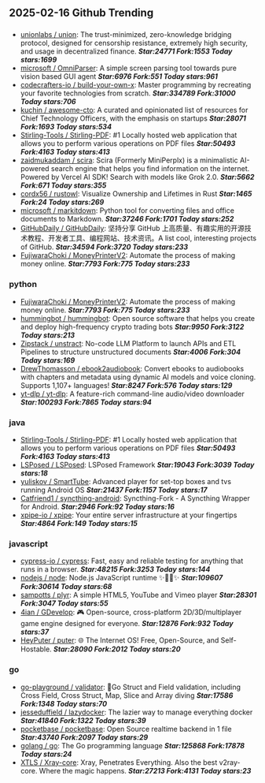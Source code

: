 ## 2025-02-16 Github Trending

### 
* [unionlabs / union](https://github.com/unionlabs/union): The trust-minimized, zero-knowledge bridging protocol, designed for censorship resistance, extremely high security, and usage in decentralized finance. ***Star:24771 Fork:1553 Today stars:1699***
* [microsoft / OmniParser](https://github.com/microsoft/OmniParser): A simple screen parsing tool towards pure vision based GUI agent ***Star:6976 Fork:551 Today stars:961***
* [codecrafters-io / build-your-own-x](https://github.com/codecrafters-io/build-your-own-x): Master programming by recreating your favorite technologies from scratch. ***Star:334789 Fork:31000 Today stars:706***
* [kuchin / awesome-cto](https://github.com/kuchin/awesome-cto): A curated and opinionated list of resources for Chief Technology Officers, with the emphasis on startups ***Star:28071 Fork:1693 Today stars:534***
* [Stirling-Tools / Stirling-PDF](https://github.com/Stirling-Tools/Stirling-PDF): #1 Locally hosted web application that allows you to perform various operations on PDF files ***Star:50493 Fork:4163 Today stars:413***
* [zaidmukaddam / scira](https://github.com/zaidmukaddam/scira): Scira (Formerly MiniPerplx) is a minimalistic AI-powered search engine that helps you find information on the internet. Powered by Vercel AI SDK! Search with models like Grok 2.0. ***Star:5662 Fork:671 Today stars:355***
* [cordx56 / rustowl](https://github.com/cordx56/rustowl): Visualize Ownership and Lifetimes in Rust ***Star:1465 Fork:24 Today stars:269***
* [microsoft / markitdown](https://github.com/microsoft/markitdown): Python tool for converting files and office documents to Markdown. ***Star:37246 Fork:1701 Today stars:252***
* [GitHubDaily / GitHubDaily](https://github.com/GitHubDaily/GitHubDaily): 坚持分享 GitHub 上高质量、有趣实用的开源技术教程、开发者工具、编程网站、技术资讯。A list cool, interesting projects of GitHub. ***Star:34594 Fork:3720 Today stars:233***
* [FujiwaraChoki / MoneyPrinterV2](https://github.com/FujiwaraChoki/MoneyPrinterV2): Automate the process of making money online. ***Star:7793 Fork:775 Today stars:233***

### python
* [FujiwaraChoki / MoneyPrinterV2](https://github.com/FujiwaraChoki/MoneyPrinterV2): Automate the process of making money online. ***Star:7793 Fork:775 Today stars:233***
* [hummingbot / hummingbot](https://github.com/hummingbot/hummingbot): Open source software that helps you create and deploy high-frequency crypto trading bots ***Star:9950 Fork:3122 Today stars:213***
* [Zipstack / unstract](https://github.com/Zipstack/unstract): No-code LLM Platform to launch APIs and ETL Pipelines to structure unstructured documents ***Star:4006 Fork:304 Today stars:169***
* [DrewThomasson / ebook2audiobook](https://github.com/DrewThomasson/ebook2audiobook): Convert ebooks to audiobooks with chapters and metadata using dynamic AI models and voice cloning. Supports 1,107+ languages! ***Star:8247 Fork:576 Today stars:129***
* [yt-dlp / yt-dlp](https://github.com/yt-dlp/yt-dlp): A feature-rich command-line audio/video downloader ***Star:100293 Fork:7865 Today stars:94***

### java
* [Stirling-Tools / Stirling-PDF](https://github.com/Stirling-Tools/Stirling-PDF): #1 Locally hosted web application that allows you to perform various operations on PDF files ***Star:50493 Fork:4163 Today stars:413***
* [LSPosed / LSPosed](https://github.com/LSPosed/LSPosed): LSPosed Framework ***Star:19043 Fork:3039 Today stars:18***
* [yuliskov / SmartTube](https://github.com/yuliskov/SmartTube): Advanced player for set-top boxes and tvs running Android OS ***Star:21437 Fork:1157 Today stars:17***
* [Catfriend1 / syncthing-android](https://github.com/Catfriend1/syncthing-android): Syncthing-Fork - A Syncthing Wrapper for Android. ***Star:2946 Fork:92 Today stars:16***
* [xpipe-io / xpipe](https://github.com/xpipe-io/xpipe): Your entire server infrastructure at your fingertips ***Star:4864 Fork:149 Today stars:15***

### javascript
* [cypress-io / cypress](https://github.com/cypress-io/cypress): Fast, easy and reliable testing for anything that runs in a browser. ***Star:48215 Fork:3253 Today stars:144***
* [nodejs / node](https://github.com/nodejs/node): Node.js JavaScript runtime ✨🐢🚀✨ ***Star:109607 Fork:30614 Today stars:68***
* [sampotts / plyr](https://github.com/sampotts/plyr): A simple HTML5, YouTube and Vimeo player ***Star:28301 Fork:3047 Today stars:55***
* [4ian / GDevelop](https://github.com/4ian/GDevelop): 🎮 Open-source, cross-platform 2D/3D/multiplayer game engine designed for everyone. ***Star:12876 Fork:932 Today stars:37***
* [HeyPuter / puter](https://github.com/HeyPuter/puter): 🌐 The Internet OS! Free, Open-Source, and Self-Hostable. ***Star:28090 Fork:2012 Today stars:20***

### go
* [go-playground / validator](https://github.com/go-playground/validator): 💯Go Struct and Field validation, including Cross Field, Cross Struct, Map, Slice and Array diving ***Star:17586 Fork:1348 Today stars:70***
* [jesseduffield / lazydocker](https://github.com/jesseduffield/lazydocker): The lazier way to manage everything docker ***Star:41840 Fork:1322 Today stars:39***
* [pocketbase / pocketbase](https://github.com/pocketbase/pocketbase): Open Source realtime backend in 1 file ***Star:43740 Fork:2097 Today stars:29***
* [golang / go](https://github.com/golang/go): The Go programming language ***Star:125868 Fork:17878 Today stars:24***
* [XTLS / Xray-core](https://github.com/XTLS/Xray-core): Xray, Penetrates Everything. Also the best v2ray-core. Where the magic happens. ***Star:27213 Fork:4131 Today stars:23***
